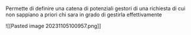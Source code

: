 Permette di definire una catena di potenziali gestori di una richiesta  di cui non sappiano a priori chi sara in grado di gestirla effettivamente

![[Pasted image 20231105100957.png]]